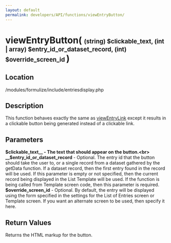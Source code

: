 ```yaml
---
layout: default
permalink: developers/API/functions/viewEntryButton/
---
```


# viewEntryButton( <span style='font-size: 14pt;'>(string) $clickable_text, (int | array) $entry_id_or_dataset_record, (int) $override_screen_id </span> ) 

## Location

/modules/formulize/include/entriesdisplay.php

## Description

This function behaves exactly the same as [viewEntryLink](../viewEntryLink/) except it results in a clickable button being generated instead of a clickable link.

## Parameters

__$clickable_text__ - The text that should appear on the button.<br>
__$entry_id_or_dataset_record__ - Optional. The entry id that the button should take the user to, or a single record from a dataset gathered by the getData function. If a dataset record, then the first entry found in the record will be used. If this parameter is empty or not specified, then the current record being displayed in the List Template will be used. If the function is being called from Template screen code, then this parameter is required.<br>
__$override_screen_id__ - Optional. By default, the entry will be displayed using the form specified in the settings for the List of Entries screen or Template screen. If you want an alternate screen to be used, then specify it here.

## Return Values

Returns the HTML markup for the button.


